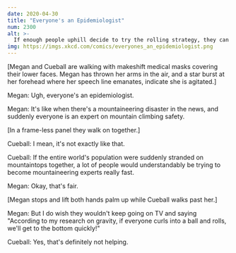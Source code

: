 ```yaml
---
date: 2020-04-30
title: "Everyone's an Epidemiologist"
num: 2300
alt: >-
  If enough people uphill decide to try the rolling strategy, they can make the decision for you.
img: https://imgs.xkcd.com/comics/everyones_an_epidemiologist.png
---
```

[Megan and Cueball are walking with makeshift medical masks covering their lower faces. Megan has thrown her arms in the air, and a star burst at her forehead where her speech line emanates, indicate she is agitated.]

Megan: Ugh, everyone's an epidemiologist.

Megan: It's like when there's a mountaineering disaster in the news, and suddenly everyone is an expert on mountain climbing safety.

[In a frame-less panel they walk on together.]

Cueball: I mean, it's not exactly like that.

Cueball: If the entire world's population were suddenly stranded on mountaintops together, a lot of people would understandably be trying to become mountaineering experts really fast.

Megan: Okay, that's fair.

[Megan stops and lift both hands palm up while Cueball walks past her.]

Megan: But I do wish they wouldn't keep going on TV and saying "According to my research on gravity, if everyone curls into a ball and rolls, we'll get to the bottom quickly!"

Cueball: Yes, that's definitely not helping.